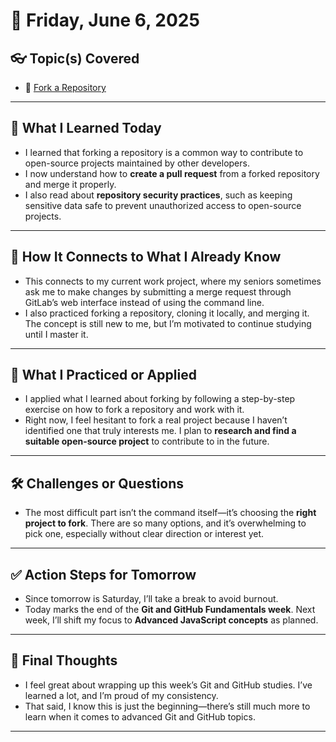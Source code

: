 # 📅 Friday, June 6, 2025

## 👓 Topic(s) Covered
- 📌 [Fork a Repository](https://docs.github.com/en/pull-requests/collaborating-with-pull-requests/working-with-forks/fork-a-repo?platform=windows&tool=cli)

---

## 🧠 What I Learned Today
- I learned that forking a repository is a common way to contribute to open-source projects maintained by other developers.
- I now understand how to **create a pull request** from a forked repository and merge it properly.
- I also read about **repository security practices**, such as keeping sensitive data safe to prevent unauthorized access to open-source projects.

---

## 🔄 How It Connects to What I Already Know
- This connects to my current work project, where my seniors sometimes ask me to make changes by submitting a merge request through GitLab’s web interface instead of using the command line.
- I also practiced forking a repository, cloning it locally, and merging it. The concept is still new to me, but I’m motivated to continue studying until I master it.

---

## 🚀 What I Practiced or Applied
- I applied what I learned about forking by following a step-by-step exercise on how to fork a repository and work with it.
- Right now, I feel hesitant to fork a real project because I haven’t identified one that truly interests me. I plan to **research and find a suitable open-source project** to contribute to in the future.

---

## 🛠 Challenges or Questions
- The most difficult part isn’t the command itself—it’s choosing the **right project to fork**. There are so many options, and it’s overwhelming to pick one, especially without clear direction or interest yet.

---

## ✅ Action Steps for Tomorrow
- Since tomorrow is Saturday, I’ll take a break to avoid burnout.
- Today marks the end of the **Git and GitHub Fundamentals week**. Next week, I’ll shift my focus to **Advanced JavaScript concepts** as planned.

---

## 💬 Final Thoughts
- I feel great about wrapping up this week’s Git and GitHub studies. I’ve learned a lot, and I’m proud of my consistency.
- That said, I know this is just the beginning—there’s still much more to learn when it comes to advanced Git and GitHub topics.

---
